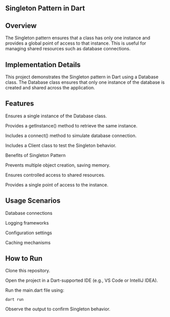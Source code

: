 ## Singleton Pattern in Dart

## Overview

The Singleton pattern ensures that a class has only one instance and provides a global point of access to that instance. This is useful for managing shared resources such as database connections.

## Implementation Details

This project demonstrates the Singleton pattern in Dart using a Database class. The Database class ensures that only one instance of the database is created and shared across the application.

## Features

Ensures a single instance of the Database class.

Provides a getInstance() method to retrieve the same instance.

Includes a connect() method to simulate database connection.

Includes a Client class to test the Singleton behavior.

Benefits of Singleton Pattern

Prevents multiple object creation, saving memory.

Ensures controlled access to shared resources.

Provides a single point of access to the instance.

## Usage Scenarios

Database connections

Logging frameworks

Configuration settings

Caching mechanisms

## How to Run

Clone this repository.

Open the project in a Dart-supported IDE (e.g., VS Code or IntelliJ IDEA).

Run the main.dart file using:

```
dart run
```

Observe the output to confirm Singleton behavior.
